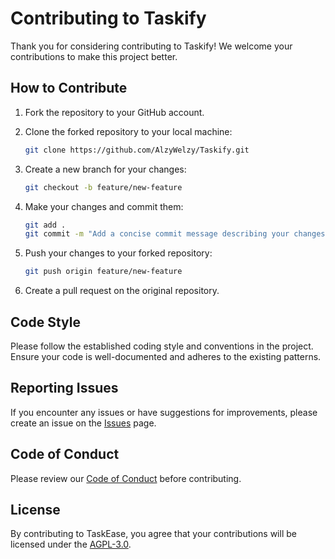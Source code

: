 # Contributing to Taskify

Thank you for considering contributing to Taskify! We welcome your contributions to make this project better.

## How to Contribute

1. Fork the repository to your GitHub account.
2. Clone the forked repository to your local machine:

   ```bash
   git clone https://github.com/AlzyWelzy/Taskify.git
   ```

3. Create a new branch for your changes:

   ```bash
   git checkout -b feature/new-feature
   ```

4. Make your changes and commit them:

   ```bash
   git add .
   git commit -m "Add a concise commit message describing your changes"
   ```

5. Push your changes to your forked repository:

   ```bash
   git push origin feature/new-feature
   ```

6. Create a pull request on the original repository.

## Code Style

Please follow the established coding style and conventions in the project. Ensure your code is well-documented and adheres to the existing patterns.

## Reporting Issues

If you encounter any issues or have suggestions for improvements, please create an issue on the [Issues](https://github.com/AlzyWelzy/Taskify/issues) page.

## Code of Conduct

Please review our [Code of Conduct](CODE_OF_CONDUCT.md) before contributing.

## License

By contributing to TaskEase, you agree that your contributions will be licensed under the [AGPL-3.0](LICENSE).
